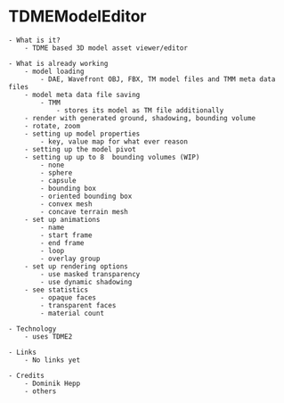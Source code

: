 TDMEModelEditor
===============

    - What is it?
        - TDME based 3D model asset viewer/editor 

    - What is already working
        - model loading
            - DAE, Wavefront OBJ, FBX, TM model files and TMM meta data files
        - model meta data file saving 
            - TMM
                - stores its model as TM file additionally
        - render with generated ground, shadowing, bounding volume
        - rotate, zoom
        - setting up model properties
            - key, value map for what ever reason
        - setting up the model pivot
        - setting up up to 8  bounding volumes (WIP)
            - none
            - sphere
            - capsule
            - bounding box
            - oriented bounding box
            - convex mesh
            - concave terrain mesh
        - set up animations
            - name
            - start frame
            - end frame
            - loop
            - overlay group
        - set up rendering options
            - use masked transparency
            - use dynamic shadowing
        - see statistics
            - opaque faces
            - transparent faces
            - material count

    - Technology
        - uses TDME2

    - Links
        - No links yet

    - Credits
        - Dominik Hepp
        - others
